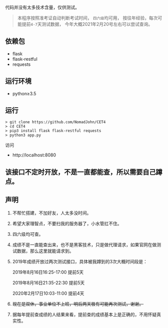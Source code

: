 代码并没有太多技术含量，仅供测试。

> 本程序按照准考证自动判断考试时间，
`四六级`均可用，
按往年经验，每次可能提前`4-7`天测试数据，
今年大概2021年2月20号左右可以尝试查询。

## 依赖包

- flask
- flask-restful
- requests

## 运行环境

- python≥3.5

## 运行
```shell
> git clone https://github.com/NomadJohn/CET4
> cd CET4
> pip3 install flask flask-restful requests
> python3 app.py
```

访问

- http://localhost:8080

## 该接口不定时开放，不是一直都能查，所以需要自己蹲点。


## 声明

1. 不帮忙搭建，不加好友，人太多没时间。

2. 希望大家理智点，不要扫我的服务器了，小水管扛不住。

3. 四六级均可查。

4. 成绩不是一直能查出来，也不是黑客技术，只是做代理请求，如果官网在做测试数据，那么这里就能请求到。

5. 2019年成绩开放过两次测试接口，具体被我蹲到的3次大概时间段是：
    
    2019年8月16日16:25-17:00 提前5天
    
    2019年8月16日21:35-22:30 提前5天

    2020年2月17日10:03-11:00 提前4天
5. ~~现在是双休，事业单位不上班，明后两天极有可能再次测试，谢谢。~~

6. 据每年提前查成绩的人结果来看，提前查的成绩基本上是正确的，不用怀疑真实性。
